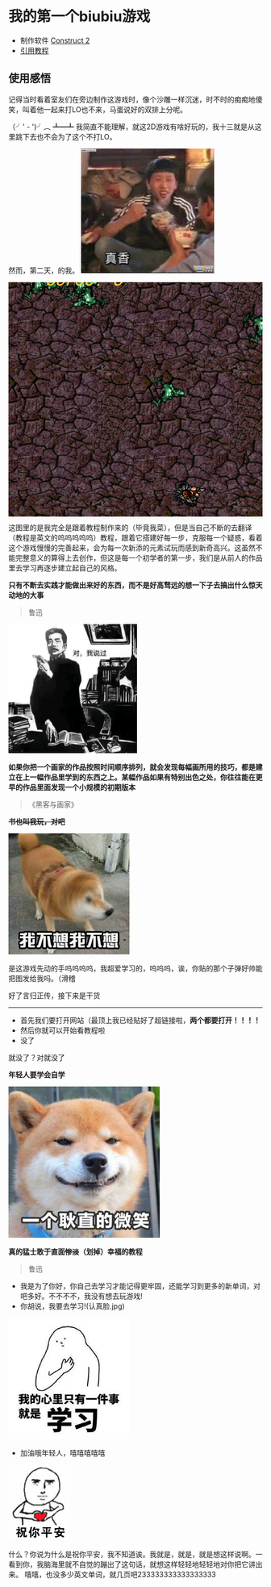 # 我的第一个biubiu游戏
* 制作软件 [Construct 2](https://www.scirra.com/construct2)
* [引用教程](https://www.scirra.com/tutorials/37/beginners-guide-to-construct-2?page=2)
## 使用感悟
记得当时看着室友们在旁边制作这游戏时，像个沙雕一样沉迷，时不时的痴痴地傻笑，叫着他一起来打LO也不来，马蛋说好的双排上分呢。

（╯' - ')╯︵ ┻━┻ 我简直不能理解，就这2D游戏有啥好玩的，我十三就是从这里跳下去也不会为了这个不打LO。

然而，第二天，的我。
![](/images/真香.jpg)

![](/images/这不是我玩的.png)
这图里的是我完全是跟着教程制作来的（毕竟我菜），但是当自己不断的去翻译（教程是英文的呜呜呜呜呜）教程，跟着它搭建好每一步，克服每一个疑惑，看着这个游戏慢慢的完善起来，会为每一次新添的元素试玩而感到新奇高兴。这虽然不能完整意义的算得上去创作，但这是每一个初学者的第一步，我们是从前人的作品里去学习再逐步建立起自己的风格。

**只有不断去实践才能做出来好的东西，而不是好高骛远的想一下子去搞出什么惊天动地的大事**
  >鲁迅

![](/images/鲁迅.jpg)

**如果你把一个画家的作品按照时间顺序排列，就会发现每幅画所用的技巧，都是建立在上一幅作品里学到的东西之上。某幅作品如果有特别出色之处，你往往能在更早的作品里面发现一个小规模的初期版本**
  >《黑客与画家》

~~**书也叫我玩，对吧**~~

![](/images/我不想.jpg)

是这游戏先动的手呜呜呜呜，我超爱学习的，呜呜呜，诶，你贴的那个子弹好帅能把图发给我吗。（滑稽

好了言归正传，接下来是干货
***
* 首先我们要打开网站（最顶上我已经贴好了超链接啦，**两个都要打开！！！！**
* 然后你就可以开始看教程啦
* 没了

就没了？对就没了

**年轻人要学会自学**

![](/images/微笑.jpg)

**真的猛士敢于直面~~惨淡~~（划掉）幸福的教程**

>鲁迅
* 我是为了你好，你自己去学习才能记得更牢固，还能学习到更多的新单词，对吧多好。不不不不，我没有想去玩游戏!
* 你胡说，我要去学习!(认真脸.jpg)

![](/images/学习.jpg)

* 加油哦年轻人，嘻嘻嘻嘻嘻

![](/images/祝你平安.jpg)

什么？你说为什么是祝你平安，我不知道诶。我就是，就是，就是想这样说啊。一看到你，我脑海里就不自觉的蹦出了这句话，就想这样轻轻地轻轻地对你把它讲出来。
嘻嘻，也没多少英文单词，就几页吧233333333333333333
